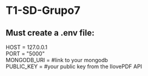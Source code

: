 # T1-SD-Grupo7

## Must create a .env file:  
HOST = 127.0.0.1  
PORT = "5000"  
MONGODB_URI = #link to your mongodb  
PUBLIC_KEY = #your public key from the IlovePDF API  